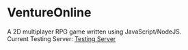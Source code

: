 # VentureOnline
A 2D multiplayer RPG game written using JavaScript/NodeJS.<br>
Current Testing Server: <a href="https://evening-tor-81697.herokuapp.com/">Testing Server</a>
